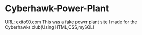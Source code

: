 # Cyberhawk-Power-Plant

URL: exito90.com
This was a fake power plant site I made for the Cyberhawks club(Using HTML,CSS,mySQL)
